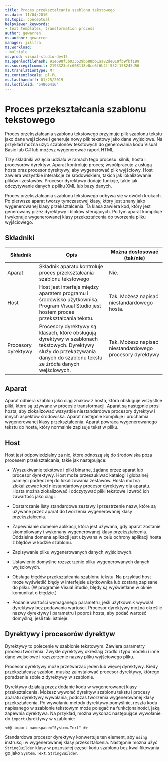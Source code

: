 ```yaml
---
title: Proces przekształcania szablonu tekstowego
ms.date: 11/04/2016
ms.topic: conceptual
helpviewer_keywords:
- text templates, transformation process
author: gewarren
ms.author: gewarren
manager: jillfra
ms.workload:
- multiple
ms.prod: visual-studio-dev15
ms.openlocfilehash: 91e698f5b033629b688bb1aa82de019fb9fbf199
ms.sourcegitcommit: 2193323efc608118e0ce6f6b2ff532f158245d56
ms.translationtype: MT
ms.contentlocale: pl-PL
ms.lasthandoff: 01/25/2019
ms.locfileid: "54966416"
---
```

# <a name="the-text-template-transformation-process"></a>Proces przekształcania szablonu tekstowego
Proces przekształcania szablonu tekstowego przyjmuje plik szablonu tekstu jako dane wejściowe i generuje nowy plik tekstowy jako dane wyjściowe. Na przykład można użyć szablonów tekstowych do generowania kodu Visual Basic lub C# lub możesz wygenerować raport HTML.

 Trzy składniki wzięcia udziału w ramach tego procesu: silnik, hosta i procesorów dyrektyw. Aparat kontroluje proces; współpracuje z usługą hosta oraz procesor dyrektywy, aby wygenerować plik wyjściowy. Host zawiera wszystkie interakcje ze środowiskiem, takich jak lokalizowanie plików i zestawów. Procesor dyrektywy dodaje funkcje, takie jak odczytywanie danych z pliku XML lub bazy danych.

 Proces przekształcania szablonu tekstowego odbywa się w dwóch krokach. Po pierwsze aparat tworzy tymczasowej klasy, który jest znany jako wygenerowanej klasy przekształcenia. Ta klasa zawiera kod, który jest generowany przez dyrektywy i bloków sterujących. Po tym aparat kompiluje i wykonuje wygenerowanej klasy przekształcenia do tworzenia pliku wyjściowego.

## <a name="components"></a>Składniki

|Składnik|Opis|Można dostosować (tak/nie)|
|-|-|-|
|Aparat|Składnik aparatu kontroluje proces przekształcania szablonu tekstowego|Nie.|
|Host|Host jest interfejs między aparatem programu i środowisko użytkownika. Program Visual Studio jest hostem proces przekształcania tekstu.|Tak. Możesz napisać niestandardowego hosta.|
|Procesory dyrektywy|Procesory dyrektywy są klasach, które obsługują dyrektywy w szablonach tekstowych. Dyrektywy służy do przekazywania danych do szablonu tekstu ze źródła danych wejściowych.|Tak. Możesz napisać niestandardowego procesory dyrektywy|

## <a name="the-engine"></a>Aparat
 Aparat odbiera szablon jako ciąg znaków z hosta, która obsługuje wszystkie pliki, które są używane w procesie transformacji. Aparat są następnie prosi hosta, aby zlokalizować wszystkie niestandardowe procesory dyrektyw i innych aspektów środowiska. Aparat następnie kompiluje i uruchamia wygenerowanej klasy przekształcenia. Aparat powraca wygenerowanego tekstu do hosta, który normalnie zapisuje tekst w pliku.

## <a name="the-host"></a>Host
 Host jest odpowiedzialny za nic, które odnoszą się do środowiska poza procesem przekształcania, takie jak następujące:

-   Wyszukiwanie tekstowe i pliki binarne, żądane przez aparat lub procesor dyrektywy. Host może przeszukiwać katalogi i globalnej pamięci podręcznej do lokalizowania zestawów. Hosta można zlokalizować kod niestandardowy procesor dyrektywy dla aparatu. Hosta można zlokalizować i odczytywać pliki tekstowe i zwróć ich zawartość jako ciągi.

-   Dostarczanie listy standardowe zestawy i przestrzenie nazw, które są używane przez aparat do tworzenia wygenerowanej klasy przekształcenia.

-   Zapewnianie domenie aplikacji, która jest używana, gdy aparat zostanie skompilowany i wykonany wygenerowanej klasy przekształcenia. Oddzielna domena aplikacji jest używana w celu ochrony aplikacji hosta z błędów w kodzie szablonu.

-   Zapisywanie pliku wygenerowanych danych wyjściowych.

-   Ustawienie domyślne rozszerzenie pliku wygenerowanych danych wyjściowych.

-   Obsługa błędów przekształcania szablonu tekstu. Na przykład host może wyświetlić błędy w interfejsie użytkownika lub zostaną zapisane do pliku. (W programie Visual Studio, błędy są wyświetlane w oknie komunikat o błędzie.)

-   Podanie wartości wymaganego parametru, jeśli użytkownik wywołał dyrektywy bez podawania wartości. Procesor dyrektywy można określić nazwy dyrektywy i parametru i poproś hosta, aby podać wartość domyślną, jeśli taki istnieje.

## <a name="directives-and-directive-processors"></a>Dyrektywy i procesorów dyrektyw
 Dyrektywy to polecenie w szablonie tekstowym. Zawiera parametry procesu tworzenia. Zwykle dyrektywy określają źródło i typu modelu i inne dane wejściowe i rozszerzenie nazwy pliku wyjściowego pliku.

 Procesor dyrektywy może przetwarzać jeden lub więcej dyrektywy. Kiedy przekształcasz szablon, musisz zainstalować procesor dyrektywy, którego poradzenie sobie z dyrektywy w szablonie.

 Dyrektywy działają przez dodanie kodu w wygenerowanej klasy przekształcenia. Możesz wywołać dyrektyw szablonu tekstu i procesy aparatu dyrektywy wywołania, podczas tworzenia wygenerowanej klasy przekształcenia. Po wywołaniu metody dyrektywy pomyślnie, reszta kodu napisanego w szablonie tekstowym może polegać na funkcjonalności, jaką zapewnia dyrektywa. Na przykład, można wykonać następujące wywołanie do `import` dyrektywy w szablonie:

 `<#@ import namespace="System.Text" #>`

 Standardowa procesor dyrektywy konwertuje ten element, aby `using` instrukcji w wygenerowanej klasy przekształcenia. Następnie można użyć `StringBuilder` klasy w pozostałej części kodu szablonu bez kwalifikowania go jako `System.Text.StringBuilder`.